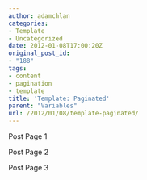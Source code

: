 ```yaml
---
author: adamchlan
categories:
- Template
- Uncategorized
date: 2012-01-08T17:00:20Z
original_post_id:
- "188"
tags:
- content
- pagination
- template
title: 'Template: Paginated'
parent: "Variables"
url: /2012/01/08/template-paginated/
---
```


Post Page 1

<!--nextpage-->

Post Page 2

<!--nextpage-->

Post Page 3